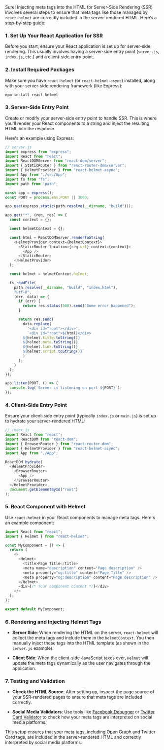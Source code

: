 Sure! Injecting meta tags into the HTML for Server-Side Rendering (SSR) involves several steps to ensure that meta tags like those managed by `react-helmet` are correctly included in the server-rendered HTML. Here’s a step-by-step guide:

### 1. **Set Up Your React Application for SSR**

Before you start, ensure your React application is set up for server-side rendering. This usually involves having a server-side entry point (`server.js`, `index.js`, etc.) and a client-side entry point.

### 2. **Install Required Packages**

Make sure you have `react-helmet` (or `react-helmet-async`) installed, along with your server-side rendering framework (like Express):

```bash
npm install react-helmet
```

### 3. **Server-Side Entry Point**

Create or modify your server-side entry point to handle SSR. This is where you'll render your React components to a string and inject the resulting HTML into the response.

Here's an example using Express:

```javascript
// server.js
import express from "express";
import React from "react";
import ReactDOMServer from "react-dom/server";
import { StaticRouter } from "react-router-dom/server";
import { HelmetProvider } from "react-helmet-async";
import App from "./src/App";
import fs from "fs";
import path from "path";

const app = express();
const PORT = process.env.PORT || 3000;

app.use(express.static(path.resolve(__dirname, "build")));

app.get("*", (req, res) => {
  const context = {};

  const helmetContext = {};

  const html = ReactDOMServer.renderToString(
    <HelmetProvider context={helmetContext}>
      <StaticRouter location={req.url} context={context}>
        <App />
      </StaticRouter>
    </HelmetProvider>
  );

  const helmet = helmetContext.helmet;

  fs.readFile(
    path.resolve(__dirname, "build", "index.html"),
    "utf-8",
    (err, data) => {
      if (err) {
        return res.status(500).send("Some error happened");
      }

      return res.send(
        data.replace(
          '<div id="root"></div>',
          `<div id="root">${html}</div>
        ${helmet.title.toString()}
        ${helmet.meta.toString()}
        ${helmet.link.toString()}
        ${helmet.script.toString()}`
        )
      );
    }
  );
});

app.listen(PORT, () => {
  console.log(`Server is listening on port ${PORT}`);
});
```

### 4. **Client-Side Entry Point**

Ensure your client-side entry point (typically `index.js` or `main.js`) is set up to hydrate your server-rendered HTML:

```javascript
// index.js
import React from "react";
import ReactDOM from "react-dom";
import { BrowserRouter } from "react-router-dom";
import { HelmetProvider } from "react-helmet-async";
import App from "./App";

ReactDOM.hydrate(
  <HelmetProvider>
    <BrowserRouter>
      <App />
    </BrowserRouter>
  </HelmetProvider>,
  document.getElementById("root")
);
```

### 5. **React Component with Helmet**

Use `react-helmet` in your React components to manage meta tags. Here's an example component:

```javascript
import React from "react";
import { Helmet } from "react-helmet";

const MyComponent = () => {
  return (
    <>
      <Helmet>
        <title>Page Title</title>
        <meta name="description" content="Page description" />
        <meta property="og:title" content="Page Title" />
        <meta property="og:description" content="Page description" />
      </Helmet>
      <div>{/* Your component content */}</div>
    </>
  );
};

export default MyComponent;
```

### 6. **Rendering and Injecting Helmet Tags**

- **Server Side**: When rendering the HTML on the server, `react-helmet` will collect the meta tags and include them in the `helmetContext`. You then manually inject these tags into the HTML template (as shown in the `server.js` example).

- **Client Side**: When the client-side JavaScript takes over, `Helmet` will update the meta tags dynamically as the user navigates through the application.

### 7. **Testing and Validation**

- **Check the HTML Source**: After setting up, inspect the page source of your SSR-rendered pages to ensure that meta tags are included correctly.

- **Social Media Validators**: Use tools like [Facebook Debugger](https://developers.facebook.com/tools/debug/) or [Twitter Card Validator](https://cards-dev.twitter.com/validator) to check how your meta tags are interpreted on social media platforms.

This setup ensures that your meta tags, including Open Graph and Twitter Card tags, are included in the server-rendered HTML and correctly interpreted by social media platforms.
